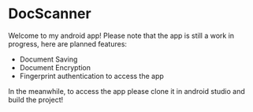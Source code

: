 # DocScanner

Welcome to my android app! Please note that the app is still a work in progress, here are planned features:

- Document Saving
- Document Encryption
- Fingerprint authentication to access the app

In the meanwhile, to access the app please clone it in android studio and build the project!
